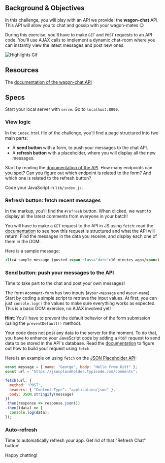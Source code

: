 ## Background & Objectives

In this challenge, you will play with an API we provide: the **wagon-chat** API.
This API will allow you to chat and gossip with your wagon-mates 😉

During this exercise, you'll have to make `GET` and `POST` requests to an API code. You'll use AJAX calls to implement a dynamic chat-room where you can instantly view the latest messages and post new ones.


![Highlights Gif](https://raw.githubusercontent.com/lewagon/fullstack-images/master/frontend/chat-room.gif)

## Resources
The [documentation of the wagon-chat API](https://github.com/lewagon/wagon-chat-api/blob/master/README.md)

## Specs

Start your local server with `serve`. Go to `localhost:8000`.

### View logic

In the `index.html` file of the challenge, you'll find a page structured into two main parts:

* A **send button** with a form, to push your messages to the chat API.
* A **refresh button** with a placeholder, where you will display all the new messages.

Start by reading the [documentation of the API](https://github.com/lewagon/wagon-chat-api/blob/master/README.md). How many endpoints can you spot? Can you figure out which endpoint is related to the form? And which one is related to the refresh button?

Code your JavaScript in `lib/index.js`.

### Refresh button: fetch recent messages

In the markup, you'll find the `#refresh` button. When clicked, we want to display all the latest comments from everyone in your batch!

You will have to make a `GET` request to the API in JS using `fetch`: read the [documentation](https://github.com/lewagon/wagon-chat-api/blob/master/README.md) to see how this request is structured and what the API will return. Find the messages in the data you receive, and display each one of them in the DOM.

Here is a sample message:

```html
<li>A sample message (posted <span class="date">10 minutes ago</span>) by John</li>
```

### Send button: push your messages to the API

Time to take part to the chat and post your own messages!

The form `#comment-form` has two inputs (`#your-message` and `#your-name`). Start by coding a simple script to  retrieve the input values. At first, you can just `console.log()` the values to make sure everything works as expected. This is a basic DOM exercise, no AJAX involved yet!

**Hint**: You'll have to prevent the default behavior of the form submission (using the `preventDefault()` method).

Your code does not post any data to the server for the moment. To do that, you have to enhance your JavaScript code by adding a `POST` request to send data to be stored in the API's database. Read the [documentation](https://github.com/lewagon/wagon-chat-api/blob/master/README.md) to figure out how to build your request using `fetch`.

Here is an example on using `fetch` on the [JSON Placeholder API](https://jsonplaceholder.typicode.com/):

```js
const message = { name: "George", body: "Hello from Kitt" };
const url = "https://jsonplaceholder.typicode.com/comments";

fetch(url, {
  method: 'POST',
  headers: { "Content-Type": "application/json" },
  body: JSON.stringify(message)
})
.then(response => response.json())
.then((data) => {
  console.log(data);
});
```

### Auto-refresh

Time to automatically refresh your app. Get rid of that "Refresh Chat" button!

Happy chatting!

